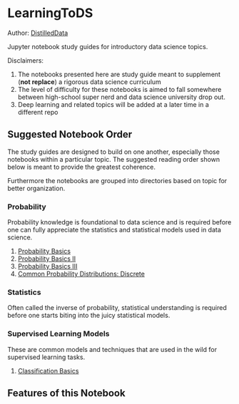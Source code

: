 # LearningToDS
Author: [DistilledData](https://github.com/DistilledData)

Jupyter notebook study guides for introductory data science topics.

Disclaimers:
1. The notebooks presented here are study guide meant to supplement (**not replace**) a rigorous data science curriculum
2. The level of difficulty for these notebooks is aimed to fall somewhere between high-school super nerd and data science university drop out.
3. Deep learning and related topics will be added at a later time in a different repo

## Suggested Notebook Order
The study guides are designed to build on one another, especially those notebooks within a particular topic. The suggested reading order shown below is meant to provide the greatest coherence.

Furthermore the notebooks are grouped into directories based on topic for better organization.

### Probability
Probability knowledge is foundational to data science and is required before one can fully appreciate the statistics and statistical models used in data science.
1. [Probability Basics](http://distilleddata.me/LearningToDS/Probability_Basics.html)
2. [Probability Basics II](http://distilleddata.me/LearningToDS/Probability_Basics_II.html)
3. [Probability Basics III](http://distilleddata.me/LearningToDS/Probability_Basics_III.html)
4. [Common Probability Distributions: Discrete](http://distilleddata.me/LearningToDS/Common_Probability_Distributions_Discrete.html)


### Statistics
Often called the inverse of probability, statistical understanding is required before one starts biting into the juicy statistical models.

### Supervised Learning Models
These are common models and techniques that are used in the wild for supervised learning tasks.
1. [Classification Basics](http://distilleddata.me/LearningToDS/Classification_Basics.html)


## Features of this Notebook
